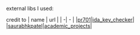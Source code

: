 external libs I used:

credit to
| name | url |
| -| - |
|[pr701](https://github.com/pr701)|[ida_key_checker](https://github.com/pr701/ida_key_checker/tree/main)|
|[saurabhkpatel](https://github.com/saurabhkpatel)|[academic_projects]([https://github.com/saurabhkpatel/academic_projects/tree/master](https://github.com/saurabhkpatel/academic_projects/tree/master/CSE687_Object_oriented_design_C%2B%2B/Pr4s15/RemoteCodeManagement/upload_files)https://github.com/saurabhkpatel/academic_projects/tree/master/CSE687_Object_oriented_design_C%2B%2B/Pr4s15/RemoteCodeManagement/upload_files)|

